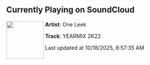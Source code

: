 ## Currently Playing on SoundCloud

[<img align="left" width="100" src="https://i1.sndcdn.com/artworks-5I1WwGsoCfCHYv2a-NwEggg-t500x500.jpg">](https://soundcloud.com/djoneleek/yearmix-2022-one-leek)

**Artist**: One Leek 

**Track**: YEARMIX 2K22

Last updated at 10/18/2025, 8:57:35 AM

